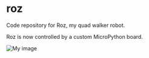 roz
===

Code repository for Roz, my quad walker robot.

Roz is now controlled by a custom MicroPython board.

![My image](JonHylands.github.com/roz/Roz-Standing.jpg)
